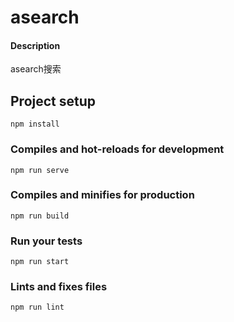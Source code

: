 # asearch

#### Description
asearch搜索

## Project setup
```
npm install
```

### Compiles and hot-reloads for development
```
npm run serve
```

### Compiles and minifies for production
```
npm run build
```

### Run your tests
```
npm run start
```

### Lints and fixes files
```
npm run lint
```

